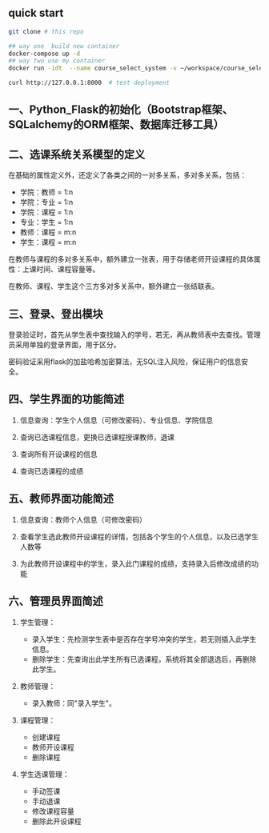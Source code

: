 ## quick start 

```bash
git clone # this repo

## way one  build new container
docker-compose up -d 
## way two use my container
docker run -idt  --name course_select_system -v ~/workspace/course_select_system:/course_select_system -v /etc/localtime:/etc/localtime -p 8000:8000 dingsj101/course_select_system:1.2 sh /course_select_system/run.sh

curl http://127.0.0.1:8000  # test deployment
```



## 一、Python_Flask的初始化（Bootstrap框架、SQLalchemy的ORM框架、数据库迁移工具）


## 二、选课系统关系模型的定义

在基础的属性定义外，还定义了各类之间的一对多关系，多对多关系，包括：

- 学院：教师 = 1:n
- 学院：专业 = 1:n
- 学院：课程 = 1:n
- 专业：学生 = 1:n
- 教师：课程 = m:n
- 学生：课程 = m:n

在教师与课程的多对多关系中，额外建立一张表，用于存储老师开设课程的具体属性：上课时间、课程容量等。

在教师、课程、学生这个三方多对多关系中，额外建立一张结联表。 


## 三、登录、登出模块

登录验证时，首先从学生表中查找输入的学号，若无，再从教师表中去查找。管理员采用单独的登录界面，用于区分。

密码验证采用flask的加盐哈希加密算法，无SQL注入风险，保证用户的信息安全。



## 四、学生界面的功能简述

1. 信息查询：学生个人信息（可修改密码）、专业信息、学院信息

2. 查询已选课程信息，更换已选课程授课教师，退课

3. 查询所有开设课程的信息

4. 查询已选课程的成绩


## 五、教师界面功能简述

1. 信息查询：教师个人信息（可修改密码）

2. 查看学生选此教师开设课程的详情，包括各个学生的个人信息，以及已选学生人数等

3. 为此教师开设课程中的学生，录入此门课程的成绩，支持录入后修改成绩的功能

## 六、管理员界面简述

1. 学生管理：
   - 录入学生：先检测学生表中是否存在学号冲突的学生，若无则插入此学生信息。
   - 删除学生：先查询出此学生所有已选课程，系统将其全部退选后，再删除此学生。

2. 教师管理：
   - 录入教师：同"录入学生"。

3. 课程管理：
   - 创建课程
   - 教师开设课程
   - 删除课程

4. 学生选课管理：
   - 手动签课
   - 手动退课
   - 修改课程容量
   - 删除此开设课程


